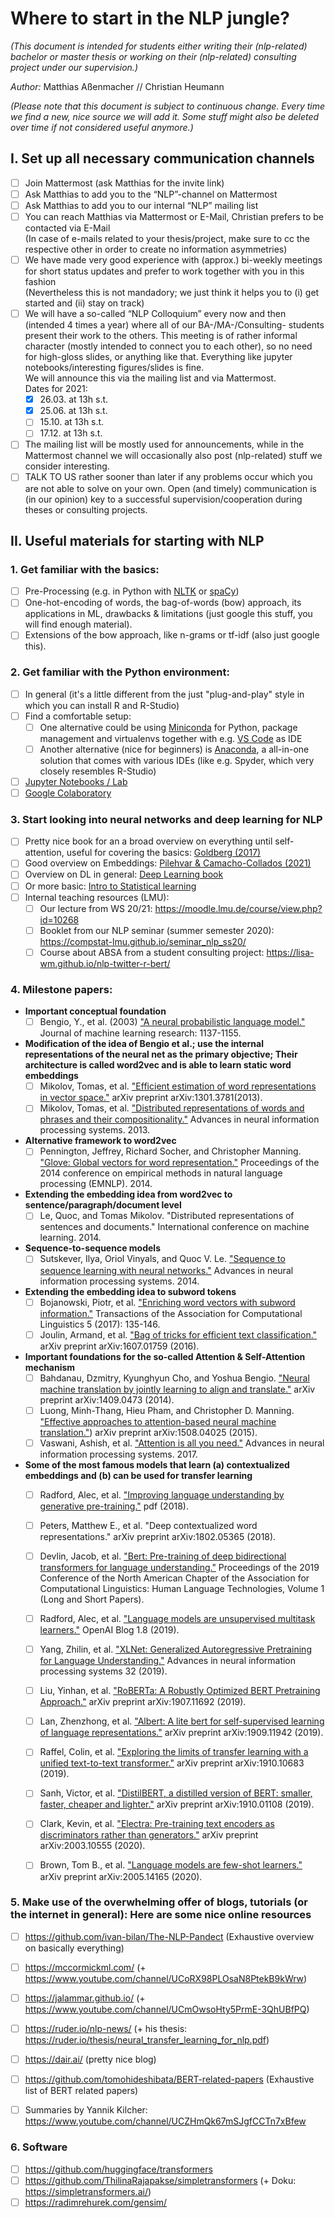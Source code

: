 # Where to start in the NLP jungle?

_(This document is intended for students either writing their (nlp-related) bachelor or master thesis or working on their (nlp-related) consulting project under our supervision.)_

_Author:_ Matthias Aßenmacher // Christian Heumann

_(Please note that this document is subject to continuous change. Every time we find a new, nice source we will add it. Some stuff might also be deleted over time if not considered useful anymore.)_

## I. Set up all necessary communication channels

- [ ] Join Mattermost (ask Matthias for the invite link)
- [ ] Ask Matthias to add you to the “NLP”-channel on Mattermost
- [ ] Ask Matthias to add you to our internal “NLP” mailing list
- [ ] You can reach Matthias via Mattermost or E-Mail, Christian prefers to be contacted via E-Mail  
     (In case of e-mails related to your thesis/project, make sure to cc the respective other in order to create no information asymmetries)
- [ ] We have made very good experience with (approx.) bi-weekly meetings for short status updates and prefer to work together with you in this fashion  
      (Nevertheless this is not mandadory; we just think it helps you to (i) get started and (ii) stay on track)
- [ ] We will have a so-called “NLP Colloquium” every now and then (intended 4 times a year) where all of our BA-/MA-/Consulting- students present their work to the others. This meeting is of rather informal character (mostly intended to connect you to each other), so no need for high-gloss slides, or anything like that. Everything like jupyter notebooks/interesting figures/slides is fine.  
     We will announce this via the mailing list and via Mattermost.  
     Dates for 2021: 
     - [x] 26.03. at 13h s.t.
     - [x] 25.06. at 13h s.t.
     - [ ] 15.10. at 13h s.t.
     - [ ] 17.12. at 13h s.t.
- [ ] The mailing list will be mostly used for announcements, while in the Mattermost channel we will occasionally also post (nlp-related) stuff we consider interesting.
- [ ] TALK TO US rather sooner than later if any problems occur which you are not able to solve on your own. Open (and timely) communication is (in our opinion) key to a successful supervision/cooperation during theses or consulting projects.

## II. Useful materials for starting with NLP

### 1. Get familiar with the basics:

- [ ] Pre-Processing (e.g. in Python with [NLTK](https://www.nltk.org/) or [spaCy](https://spacy.io/))
- [ ] One-hot-encoding of words, the bag-of-words (bow) approach, its applications in ML, drawbacks & limitations (just google this stuff, you will find enough material).
- [ ] Extensions of the bow approach, like n-grams or tf-idf (also just google this).

### 2. Get familiar with the Python environment:

- [ ] In general (it's a little different from the just "plug-and-play" style in which you can install R and R-Studio)
- [ ] Find a comfortable setup:  
     - [ ] One alternative could be using [Miniconda](https://docs.conda.io/en/latest/miniconda.html) for Python, package management and virtualenvs together with e.g. [VS Code](https://code.visualstudio.com/) as IDE  
     - [ ] Another alternative (nice for beginners) is [Anaconda](https://www.anaconda.com/), a all-in-one solution that comes with various IDEs (like e.g. Spyder, which very closely resembles R-Studio)
- [ ] [Jupyter Notebooks / Lab](https://jupyter.org/)
- [ ] [Google Colaboratory](https://research.google.com/colaboratory/)

### 3. Start looking into neural networks and deep learning for NLP

- [ ] Pretty nice book for an a broad overview on everything until self-attention, useful for covering the basics: [Goldberg (2017)](https://github.com/Michael2Tang/ML_Doc/blob/master/Neural%20Network%20Methods%20in%20Natural%20Language%20Processing-Morgan%20%26%20Claypool%20Publishers%20(2017)%20-%20Yoav%20Goldberg%2C%20Graeme%20Hirst.pdf)
- [ ] Good overview on Embeddings: [Pilehvar & Camacho-Collados (2021)](https://sites.google.com/view/embeddings-in-nlp)
- [ ] Overview on DL in general: [Deep Learning book](https://www.deeplearningbook.org/)
- [ ] Or more basic: [Intro to Statistical learning](http://faculty.marshall.usc.edu/gareth-james/ISL/)
- [ ] Internal teaching resources (LMU):
     - [ ] Our lecture from WS 20/21: https://moodle.lmu.de/course/view.php?id=10268 
     - [ ] Booklet from our NLP seminar (summer semester 2020): https://compstat-lmu.github.io/seminar_nlp_ss20/ 
     - [ ] Course about ABSA from a student consulting project: https://lisa-wm.github.io/nlp-twitter-r-bert/ 

### 4. Milestone papers:

- __Important conceptual foundation__ 
     - [ ] Bengio, Y., et al. (2003) ["A neural probabilistic language model."](http://www.jmlr.org/papers/volume3/bengio03a/bengio03a.pdf) Journal of machine learning research: 1137-1155.
- __Modification of the idea of Bengio et al.; use the internal representations of the neural net as the primary objective; Their architecture is called word2vec and is able to learn static word embeddings__
     - [ ] Mikolov, Tomas, et al. ["Efficient estimation of word representations in vector space."](https://arxiv.org/abs/1301.3781) arXiv preprint arXiv:1301.3781(2013).  
     - [ ] Mikolov, Tomas, et al. ["Distributed representations of words and phrases and their compositionality."](https://proceedings.neurips.cc/paper/2013/file/9aa42b31882ec039965f3c4923ce901b-Paper.pdf) Advances in neural information processing systems. 2013.  
- __Alternative framework to word2vec__
     - [ ] Pennington, Jeffrey, Richard Socher, and Christopher Manning. ["Glove: Global vectors for word representation."](https://aclanthology.org/D14-1162.pdf) Proceedings of the 2014 conference on empirical methods in natural language processing (EMNLP). 2014.  
- __Extending the embedding idea from word2vec to sentence/paragraph/document level__
     - [ ] Le, Quoc, and Tomas Mikolov. "Distributed representations of sentences and documents." International conference on machine learning. 2014.  
- __Sequence-to-sequence models__
     - [ ] Sutskever, Ilya, Oriol Vinyals, and Quoc V. Le. ["Sequence to sequence learning with neural networks."](https://proceedings.neurips.cc/paper/2014/file/a14ac55a4f27472c5d894ec1c3c743d2-Paper.pdf) Advances in neural information processing systems. 2014.
- __Extending the embedding idea to subword tokens__
     - [ ] Bojanowski, Piotr, et al. ["Enriching word vectors with subword information."](https://arxiv.org/pdf/1607.04606.pdf) Transactions of the Association for Computational Linguistics 5 (2017): 135-146.  
     - [ ] Joulin, Armand, et al. ["Bag of tricks for efficient text classification."](https://arxiv.org/pdf/1607.01759.pdf?fbclid=IwAR1wttEXho2gqk3BasKDuncgftN5I5lmH2TbIgvGuHxfutM3IavbateHH9A) arXiv preprint arXiv:1607.01759 (2016).  
- __Important foundations for the so-called Attention & Self-Attention mechanism__
     - [ ] Bahdanau, Dzmitry, Kyunghyun Cho, and Yoshua Bengio. ["Neural machine translation by jointly learning to align and translate."](https://arxiv.org/pdf/1409.0473.pdf) arXiv preprint arXiv:1409.0473 (2014).
     - [ ] Luong, Minh-Thang, Hieu Pham, and Christopher D. Manning. ["Effective approaches to attention-based neural machine translation."](https://arxiv.org/pdf/1508.04025)) arXiv preprint arXiv:1508.04025 (2015).  
     - [ ] Vaswani, Ashish, et al. ["Attention is all you need."](https://proceedings.neurips.cc/paper/2017/file/3f5ee243547dee91fbd053c1c4a845aa-Paper.pdf) Advances in neural information processing systems. 2017.  
- __Some of the most famous models that learn (a) contextualized embeddings and (b) can be used for transfer learning__
     - [ ] Radford, Alec, et al. ["Improving language understanding by generative pre-training."](https://www.cs.ubc.ca/~amuham01/LING530/papers/radford2018improving.pdf) pdf (2018).
     - [ ] Peters, Matthew E., et al. "Deep contextualized word representations." arXiv preprint arXiv:1802.05365 (2018).
     - [ ] Devlin, Jacob, et al. ["Bert: Pre-training of deep bidirectional transformers for language understanding."](https://aclanthology.org/N19-1423.pdf) Proceedings of the 2019 Conference of the North American Chapter of the Association for Computational Linguistics: Human Language Technologies, Volume 1 (Long and Short Papers).
     - [ ] Radford, Alec, et al. ["Language models are unsupervised multitask learners."](http://www.persagen.com/files/misc/radford2019language.pdf) OpenAI Blog 1.8 (2019).
     - [ ] Yang, Zhilin, et al. ["XLNet: Generalized Autoregressive Pretraining for Language Understanding."](https://proceedings.neurips.cc/paper/2019/file/dc6a7e655d7e5840e66733e9ee67cc69-Paper.pdf) Advances in neural information processing systems 32 (2019).
     - [ ] Liu, Yinhan, et al. ["RoBERTa: A Robustly Optimized BERT Pretraining Approach."](https://arxiv.org/pdf/1907.11692.pdf) arXiv preprint arXiv:1907.11692 (2019).
     - [ ] Lan, Zhenzhong, et al. ["Albert: A lite bert for self-supervised learning of language representations."](https://arxiv.org/pdf/1909.11942.pdf) arXiv preprint arXiv:1909.11942 (2019).
     - [ ] Raffel, Colin, et al. ["Exploring the limits of transfer learning with a unified text-to-text transformer."](https://www.jmlr.org/papers/volume21/20-074/20-074.pdf) arXiv preprint arXiv:1910.10683 (2019).
     - [ ] Sanh, Victor, et al. ["DistilBERT, a distilled version of BERT: smaller, faster, cheaper and lighter."](https://arxiv.org/pdf/1910.01108.pdf?ref=hackernoon.com) arXiv preprint arXiv:1910.01108 (2019).
     - [ ] Clark, Kevin, et al. ["Electra: Pre-training text encoders as discriminators rather than generators."](https://arxiv.org/pdf/2003.10555.pdf%3C/p%3E) arXiv preprint arXiv:2003.10555 (2020).
     - [ ] Brown, Tom B., et al. ["Language models are few-shot learners."](https://arxiv.org/pdf/2005.14165.pdf) arXiv preprint arXiv:2005.14165 (2020).


### 5. Make use of the overwhelming offer of blogs, tutorials (or the internet in general): Here are some nice online resources

- [ ] https://github.com/ivan-bilan/The-NLP-Pandect (Exhaustive overview on basically everything)
- [ ] https://mccormickml.com/ (+ https://www.youtube.com/channel/UCoRX98PLOsaN8PtekB9kWrw)
- [ ] https://jalammar.github.io/ (+ https://www.youtube.com/channel/UCmOwsoHty5PrmE-3QhUBfPQ) 
- [ ] https://ruder.io/nlp-news/ (+ his thesis: https://ruder.io/thesis/neural_transfer_learning_for_nlp.pdf)
- [ ] https://dair.ai/ (pretty nice blog)
- [ ] https://github.com/tomohideshibata/BERT-related-papers (Exhaustive list of BERT related papers)
- [ ] Summaries by Yannik Kilcher: https://www.youtube.com/channel/UCZHmQk67mSJgfCCTn7xBfew 


### 6. Software

- [ ] https://github.com/huggingface/transformers
- [ ] https://github.com/ThilinaRajapakse/simpletransformers (+ Doku: https://simpletransformers.ai/)
- [ ] https://radimrehurek.com/gensim/
